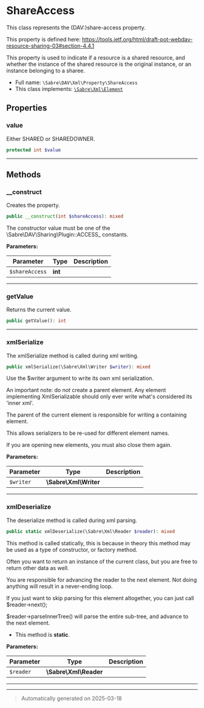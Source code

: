
# ShareAccess

This class represents the {DAV:}share-access property.

This property is defined here:
https://tools.ietf.org/html/draft-pot-webdav-resource-sharing-03#section-4.4.1

This property is used to indicate if a resource is a shared resource, and
whether the instance of the shared resource is the original instance, or
an instance belonging to a sharee.

* Full name: `\Sabre\DAV\Xml\Property\ShareAccess`
* This class implements:
[`\Sabre\Xml\Element`](../../../Xml/Element.md)



## Properties


### value

Either SHARED or SHAREDOWNER.

```php
protected int $value
```






***

## Methods


### __construct

Creates the property.

```php
public __construct(int $shareAccess): mixed
```

The constructor value must be one of the
\Sabre\DAV\Sharing\Plugin::ACCESS_ constants.






**Parameters:**

| Parameter | Type | Description |
|-----------|------|-------------|
| `$shareAccess` | **int** |  |





***

### getValue

Returns the current value.

```php
public getValue(): int
```












***

### xmlSerialize

The xmlSerialize method is called during xml writing.

```php
public xmlSerialize(\Sabre\Xml\Writer $writer): mixed
```

Use the $writer argument to write its own xml serialization.

An important note: do _not_ create a parent element. Any element
implementing XmlSerializable should only ever write what's considered
its 'inner xml'.

The parent of the current element is responsible for writing a
containing element.

This allows serializers to be re-used for different element names.

If you are opening new elements, you must also close them again.






**Parameters:**

| Parameter | Type | Description |
|-----------|------|-------------|
| `$writer` | **\Sabre\Xml\Writer** |  |





***

### xmlDeserialize

The deserialize method is called during xml parsing.

```php
public static xmlDeserialize(\Sabre\Xml\Reader $reader): mixed
```

This method is called statically, this is because in theory this method
may be used as a type of constructor, or factory method.

Often you want to return an instance of the current class, but you are
free to return other data as well.

You are responsible for advancing the reader to the next element. Not
doing anything will result in a never-ending loop.

If you just want to skip parsing for this element altogether, you can
just call $reader->next();

$reader->parseInnerTree() will parse the entire sub-tree, and advance to
the next element.

* This method is **static**.




**Parameters:**

| Parameter | Type | Description |
|-----------|------|-------------|
| `$reader` | **\Sabre\Xml\Reader** |  |





***


***
> Automatically generated on 2025-03-18

